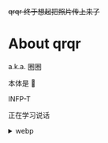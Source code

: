 ~~qrqr 终于想起把照片传上来了~~

# About qrqr

a.k.a. 圈圈 

本体是 🍩

INFP-T

正在学习说话

<details>
<summary>webp</summary>

![](IMG_20221121_144653.webp)

![](IMG_20221211_115006.webp)

![](IMG_20221212_003319.webp)